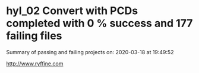 # hyl_02 Convert with PCDs completed with 0 % success and 177 failing files

Summary of passing and failing projects on: 2020-03-18 at 19:49:52

http://www.ryffine.com
